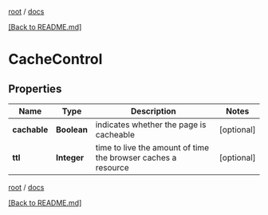 [root](./../ "root") / [docs](./ "docs")

[[Back to README.md]](./../README.md "[Back to README.md]")

# CacheControl

## Properties

| Name | Type | Description | Notes |
|------------ | ------------- | ------------- | -------------|
|**cachable** | **Boolean** | indicates whether the page is cacheable |  [optional] |
|**ttl** | **Integer** | time to live the amount of time the browser caches a resource |  [optional] |

[root](./../ "root") / [docs](./ "docs")

[[Back to README.md]](./../README.md "[Back to README.md]")